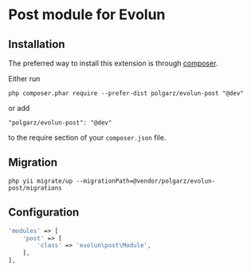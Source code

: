 Post module for Evolun
=======

Installation
------------

The preferred way to install this extension is through [composer](http://getcomposer.org/download/).

Either run

```
php composer.phar require --prefer-dist polgarz/evolun-post "@dev"
```

or add

```
"polgarz/evolun-post": "@dev"
```

to the require section of your `composer.json` file.

Migration
-----
```
php yii migrate/up --migrationPath=@vendor/polgarz/evolun-post/migrations
```

Configuration
-----

```php
'modules' => [
    'post' => [
        'class' => 'evolun\post\Module',
    ],
],
```